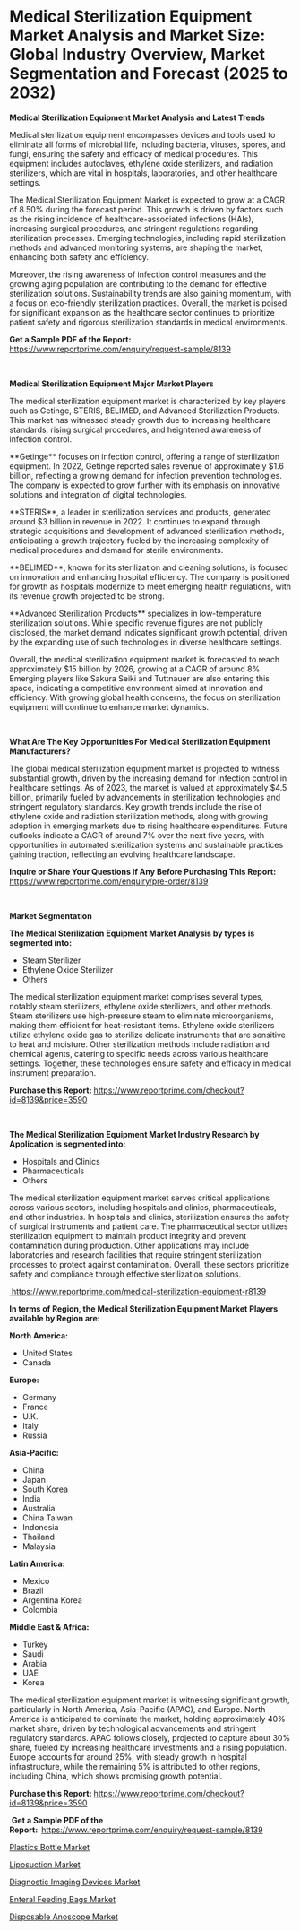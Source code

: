 <p><h1>Medical Sterilization Equipment Market Analysis and Market Size: Global Industry Overview, Market Segmentation and Forecast (2025 to 2032)</h1></p><p><strong>Medical Sterilization Equipment Market Analysis and Latest Trends</strong></p>
<p><p>Medical sterilization equipment encompasses devices and tools used to eliminate all forms of microbial life, including bacteria, viruses, spores, and fungi, ensuring the safety and efficacy of medical procedures. This equipment includes autoclaves, ethylene oxide sterilizers, and radiation sterilizers, which are vital in hospitals, laboratories, and other healthcare settings.</p><p>The Medical Sterilization Equipment Market is expected to grow at a CAGR of 8.50% during the forecast period. This growth is driven by factors such as the rising incidence of healthcare-associated infections (HAIs), increasing surgical procedures, and stringent regulations regarding sterilization processes. Emerging technologies, including rapid sterilization methods and advanced monitoring systems, are shaping the market, enhancing both safety and efficiency.</p><p>Moreover, the rising awareness of infection control measures and the growing aging population are contributing to the demand for effective sterilization solutions. Sustainability trends are also gaining momentum, with a focus on eco-friendly sterilization practices. Overall, the market is poised for significant expansion as the healthcare sector continues to prioritize patient safety and rigorous sterilization standards in medical environments.</p></p>
<p><strong>Get a Sample PDF of the Report:&nbsp;</strong> <a href="https://www.reportprime.com/enquiry/request-sample/8139?utm_campaign=2114&utm_medium=2&utm_source=Github&utm_content=ia&utm_term=19032025&utm_id=medical-sterilization-equipment">https://www.reportprime.com/enquiry/request-sample/8139</a></p>
<p>&nbsp;</p>
<p><strong>Medical Sterilization Equipment Major Market Players</strong></p>
<p><p>The medical sterilization equipment market is characterized by key players such as Getinge, STERIS, BELIMED, and Advanced Sterilization Products. This market has witnessed steady growth due to increasing healthcare standards, rising surgical procedures, and heightened awareness of infection control.</p><p>**Getinge** focuses on infection control, offering a range of sterilization equipment. In 2022, Getinge reported sales revenue of approximately $1.6 billion, reflecting a growing demand for infection prevention technologies. The company is expected to grow further with its emphasis on innovative solutions and integration of digital technologies.</p><p>**STERIS**, a leader in sterilization services and products, generated around $3 billion in revenue in 2022. It continues to expand through strategic acquisitions and development of advanced sterilization methods, anticipating a growth trajectory fueled by the increasing complexity of medical procedures and demand for sterile environments.</p><p>**BELIMED**, known for its sterilization and cleaning solutions, is focused on innovation and enhancing hospital efficiency. The company is positioned for growth as hospitals modernize to meet emerging health regulations, with its revenue growth projected to be strong.</p><p>**Advanced Sterilization Products** specializes in low-temperature sterilization solutions. While specific revenue figures are not publicly disclosed, the market demand indicates significant growth potential, driven by the expanding use of such technologies in diverse healthcare settings.</p><p>Overall, the medical sterilization equipment market is forecasted to reach approximately $15 billion by 2026, growing at a CAGR of around 8%. Emerging players like Sakura Seiki and Tuttnauer are also entering this space, indicating a competitive environment aimed at innovation and efficiency. With growing global health concerns, the focus on sterilization equipment will continue to enhance market dynamics.</p></p>
<p>&nbsp;</p>
<p><strong>What Are The Key Opportunities For Medical Sterilization Equipment Manufacturers?</strong></p>
<p><p>The global medical sterilization equipment market is projected to witness substantial growth, driven by the increasing demand for infection control in healthcare settings. As of 2023, the market is valued at approximately $4.5 billion, primarily fueled by advancements in sterilization technologies and stringent regulatory standards. Key growth trends include the rise of ethylene oxide and radiation sterilization methods, along with growing adoption in emerging markets due to rising healthcare expenditures. Future outlooks indicate a CAGR of around 7% over the next five years, with opportunities in automated sterilization systems and sustainable practices gaining traction, reflecting an evolving healthcare landscape.</p></p>
<p><strong>Inquire or Share Your Questions If Any Before Purchasing This Report:</strong> <a href="https://www.reportprime.com/enquiry/pre-order/8139?utm_campaign=2114&utm_medium=2&utm_source=Github&utm_content=ia&utm_term=19032025&utm_id=medical-sterilization-equipment">https://www.reportprime.com/enquiry/pre-order/8139</a></p>
<p>&nbsp;</p>
<p><strong>Market Segmentation</strong></p>
<p><strong>The Medical Sterilization Equipment Market Analysis by types is segmented into:</strong></p>
<p><ul><li>Steam Sterilizer</li><li>Ethylene Oxide Sterilizer</li><li>Others</li></ul></p>
<p><p>The medical sterilization equipment market comprises several types, notably steam sterilizers, ethylene oxide sterilizers, and other methods. Steam sterilizers use high-pressure steam to eliminate microorganisms, making them efficient for heat-resistant items. Ethylene oxide sterilizers utilize ethylene oxide gas to sterilize delicate instruments that are sensitive to heat and moisture. Other sterilization methods include radiation and chemical agents, catering to specific needs across various healthcare settings. Together, these technologies ensure safety and efficacy in medical instrument preparation.</p></p>
<p><strong>Purchase this Report:&nbsp;</strong><a href="https://www.reportprime.com/checkout?id=8139&price=3590&utm_campaign=2114&utm_medium=2&utm_source=Github&utm_content=ia&utm_term=19032025&utm_id=medical-sterilization-equipment">https://www.reportprime.com/checkout?id=8139&price=3590</a></p>
<p>&nbsp;</p>
<p><strong>The Medical Sterilization Equipment Market Industry Research by Application is segmented into:</strong></p>
<p><ul><li>Hospitals and Clinics</li><li>Pharmaceuticals</li><li>Others</li></ul></p>
<p><p>The medical sterilization equipment market serves critical applications across various sectors, including hospitals and clinics, pharmaceuticals, and other industries. In hospitals and clinics, sterilization ensures the safety of surgical instruments and patient care. The pharmaceutical sector utilizes sterilization equipment to maintain product integrity and prevent contamination during production. Other applications may include laboratories and research facilities that require stringent sterilization processes to protect against contamination. Overall, these sectors prioritize safety and compliance through effective sterilization solutions.</p></p>
<p><a href="https://www.reportprime.com/medical-sterilization-equipment-r8139?utm_campaign=2114&utm_medium=2&utm_source=Github&utm_content=ia&utm_term=19032025&utm_id=medical-sterilization-equipment">&nbsp;https://www.reportprime.com/medical-sterilization-equipment-r8139</a></p>
<p><strong>In terms of Region, the Medical Sterilization Equipment Market Players available by Region are:</strong></p>
<p>
    <p> <strong> North America: </strong>
        <ul>
            <li>United States</li>
            <li>Canada</li>
        </ul>
        </p> 
    <p> <strong> Europe: </strong>
        <ul>
            <li>Germany</li>
            <li>France</li>
            <li>U.K.</li>
            <li>Italy</li>
            <li>Russia</li>
        </ul>
        </p> 
    <p> <strong> Asia-Pacific: </strong>
        <ul>
            <li>China</li>
            <li>Japan</li>
            <li>South Korea</li>
            <li>India</li>
            <li>Australia</li>
            <li>China Taiwan</li>
            <li>Indonesia</li>
            <li>Thailand</li>
            <li>Malaysia</li>
        </ul>
        </p> 
    <p> <strong> Latin America: </strong>
        <ul>
            <li>Mexico</li>
            <li>Brazil</li>
            <li>Argentina Korea</li>
            <li>Colombia</li>
        </ul>
        </p> 
    <p> <strong> Middle East & Africa: </strong>
        <ul>
            <li>Turkey</li>
            <li>Saudi</li>
            <li>Arabia</li>
            <li>UAE</li>
            <li>Korea</li>
        </ul>
    </p>
    </p>
<p><p>The medical sterilization equipment market is witnessing significant growth, particularly in North America, Asia-Pacific (APAC), and Europe. North America is anticipated to dominate the market, holding approximately 40% market share, driven by technological advancements and stringent regulatory standards. APAC follows closely, projected to capture about 30% share, fueled by increasing healthcare investments and a rising population. Europe accounts for around 25%, with steady growth in hospital infrastructure, while the remaining 5% is attributed to other regions, including China, which shows promising growth potential.</p></p>
<p><strong>Purchase this Report: </strong><a href="https://www.reportprime.com/checkout?id=8139&price=3590&utm_campaign=2114&utm_medium=2&utm_source=Github&utm_content=ia&utm_term=19032025&utm_id=medical-sterilization-equipment">https://www.reportprime.com/checkout?id=8139&price=3590</a></p>
<p>&nbsp;<strong>Get a Sample PDF of the Report:&nbsp;&nbsp;</strong><a href="https://www.reportprime.com/enquiry/request-sample/8139?utm_campaign=2114&utm_medium=2&utm_source=Github&utm_content=ia&utm_term=19032025&utm_id=medical-sterilization-equipment">https://www.reportprime.com/enquiry/request-sample/8139</a></p>
<p><strong></strong></p>
<p><p><a href="https://github.com/anejaryaan8m/Market-Research-Report-List-1/blob/main/plastics-bottle-market.md?utm_campaign=2114&utm_medium=2&utm_source=Github&utm_content=ia&utm_term=19032025&utm_id=medical-sterilization-equipment">Plastics Bottle Market</a></p><p><a href="https://github.com/mharielmesa/Market-Research-Report-List-5/blob/main/liposuction-market.md?utm_campaign=2114&utm_medium=2&utm_source=Github&utm_content=ia&utm_term=19032025&utm_id=medical-sterilization-equipment">Liposuction Market</a></p><p><a href="https://github.com/gackesaizaze/Market-Research-Report-List-1/blob/main/diagnostic-imaging-devices-market.md?utm_campaign=2114&utm_medium=2&utm_source=Github&utm_content=ia&utm_term=19032025&utm_id=medical-sterilization-equipment">Diagnostic Imaging Devices Market</a></p><p><a href="https://github.com/krookplier6h/Market-Research-Report-List-1/blob/main/enteral-feeding-bags-market.md?utm_campaign=2114&utm_medium=2&utm_source=Github&utm_content=ia&utm_term=19032025&utm_id=medical-sterilization-equipment">Enteral Feeding Bags Market</a></p><p><a href="https://github.com/neilycalanww/Market-Research-Report-List-1/blob/main/disposable-anoscope-market.md?utm_campaign=2114&utm_medium=2&utm_source=Github&utm_content=ia&utm_term=19032025&utm_id=medical-sterilization-equipment">Disposable Anoscope Market</a></p></p>